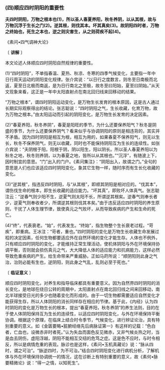### (四)顺应四时阴阳的重要性

**夫四时阴阳，万物之根本也(1)，所以圣人春夏养阳，秋冬养阴，以从其根，故与万物沉浮于生长之门(2)。逆其根，则伐其本。坏其真矣(3)。故阴阳四时者，万物之终始也，死生之本也，逆之则灾害生，从之则荷疾不起(4)。**

《素问•四气调神大论》

〔 **讲解** 〕

本文论述人体顺应四时阴阳自然规律的重要性。

(1)“四时阴阳”，不单指春温、夏热、秋凉、冬寒的四季气候变化，主要指一年中日行周天运动的阴阳变化规律。张介宾说：“以日行之度数言，则冬至日南极而北返，夏至日北极而南返，是为日行南北之至极，故冬至曰阳始，夏至曰阴始。”从天文现象来看，这正是一年中太阳直射点在南北回归线来回移动的结果。

“万物之根本”，谓四时阴阳运动变化，是万物生长发育的根本原因，这是古人通过长期实际观察得出的结论。张志聪说：“四时阴阳之气，生长收藏，化育万物，故为万物之根本。”由太阳运动而引起的阴阳变化，是万物生长发育的决定因素。

(2)“春夏养阳，秋冬养阴”，春夏是阳旺的季节，为什么还要保养阳气？秋冬是阴盛的季节，为什么还要保养阴气？看来似乎与协调阴阳的原则是相违背的，其实并不矛盾。因为四时阴阳是相互为根，相互为用的，如果春夏不保养阳气，则无以生长，秋冬不保养阴气，则无以收藏，同时也不能保持阴阳互为生长的连续性。如张介宾说：“夫阴根于阳，阳根于阴，阴以阳生，阳以阴长。所以圣人春夏养阳以为秋冬之地，秋冬则养阴，以为春夏之地，皆所以从其根也。”“沉浮”，有随波上下，因时制宜的意思。“门”出入的门户。《素问集注》：“阴阳出入，故谓之门。”全句的意思是人们也应该适应四时阴阳变化，象其它生物一样，随时序而有生长化收藏的变化。

(3)“逆其根”，指违反四时阴阳，与“从其根”，即顺其阴阳是相对应的。“伐其本”，谓伤伐生命的根本，即生长收藏的适应能力。“坏其真”，即败坏人体真气。张志聪注云：“逆春气则少阳不生，逆夏气则太阳不长，所谓逆其根矣。逆春气则奉长者少，逆夏气则奉收者少，所谓逆其根则伐其本矣。”由于违反适应四时阴阳的养生原则，干扰了人体生理节律，致使真元之气败坏，从而导致疾病的产生和生命的死亡。

(4)“终”，代表衰老。“始”，代表发生。“终始”，指生物整个生长衰老过程。“苛疾”，即重病。王冰注：“苛者，重也。”四时阴阳的变化是万物生长收藏生命发展过程的决定因素，任何生物都要适应外在自然环境的变化才能生存。人体也不例外，只有顺应四时阴阳的变化，才能维持正常生理活动，使机体阴阳与外在环境保持协调平衡，否则就会损伤真元之气，大大降低人体的适应能力和抗病能力，这样必然导致危重疾病的产生。给生命带来严重威胁。正如马莳所说：“顺阴阳则此身之气治，治则必能有生也，逆阴阳，则此身之气乱，乱则必至于死也。”

〔 **临证意义** 〕

顺应四时阴阳变化，对养生和指导临床都具有重要意义。因为自然界四时阴阳的消长变化，是地球在绕日公转的周期中，太阳直射点在南北回归线之间来回移动，南北半球接受日光的多少也随着变化而形成的。由于一切生物都需要适应自然变化才能获得生存，所以人体阴阳的消长同样存在相应的节律。基于此，《内经》认为四时阴阳的变化是万物生长的根本，提出“春夏养阳，秋冬养阴”的养生法则，目的在于使人体阴阳保持互为生长的连续性，以适应四时阴阳变化，与外在环境保持平衡协调。根据这个原理，在临床上结合时令季节，气候变化，进行辨证论治，具有特别重要的意义。如《金匮要略•脏腑经络先后病脉证第一》有这样的记载：“色白者，亡血也，设微赤非时者死。”认为失血而面色反见微赤，又非气候炎热之时，当是血去阴伤，虚阳浮越，阴阳不能相互交纽的危笃之症。这是色不应时，与时令相反，所以是病情危重的表现。脉诊也是这样，《素问•玉机真藏论》说：“脉从四时，谓之可治”。“脉逆四时，为不可治。”结合四时阴阳变化进行病机分析，了解机体与外在环境保持协调统一的情况，这在诊断上有特别重要的意义，故《素何•脉要精微论》说：“得一之情，以知死生”。


